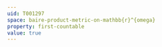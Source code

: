 ```yaml
---
uid: T001297
space: baire-product-metric-on-mathbb{r}^{omega}
property: first-countable
value: true
---
```

